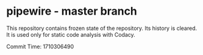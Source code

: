 # pipewire - master branch

This repository contains frozen state of the repository.
Its history is cleared. It is used only for static code
analysis with Codacy.

Commit Time: 1710306490